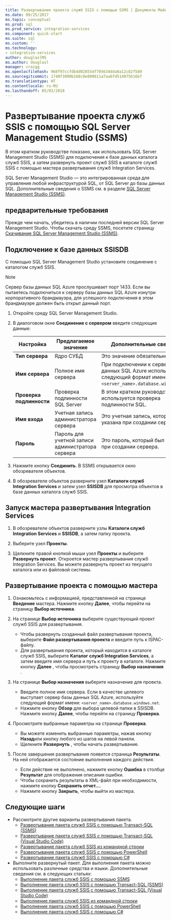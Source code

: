 ```yaml
---
title: Развертывание проекта служб SSIS с помощью SSMS | Документы Майкрософт
ms.date: 09/25/2017
ms.topic: conceptual
ms.prod: sql
ms.prod_service: integration-services
ms.component: quick-start
ms.suite: sql
ms.custom: ''
ms.technology:
- integration-services
author: douglaslMS
ms.author: douglasl
manager: craigg
ms.openlocfilehash: 968f97ccfdb4d028554f705634dda8a12c82f580
ms.sourcegitcommit: 1740f3090b168c0e809611a7aa6fd514075616bf
ms.translationtype: HT
ms.contentlocale: ru-RU
ms.lasthandoff: 05/03/2018
---
```

# <a name="deploy-an-ssis-project-with-sql-server-management-studio-ssms"></a>Развертывание проекта служб SSIS с помощью SQL Server Management Studio (SSMS)
В этом кратком руководстве показано, как использовать SQL Server Management Studio (SSMS) для подключения к базе данных каталога служб SSIS, а затем развернуть проект служб SSIS в каталоге служб SSIS с помощью мастера развертывания служб Integration Services. 

SQL Server Management Studio — это интегрированная среда для управления любой инфраструктурой SQL, от SQL Server до базы данных SQL. Дополнительные сведения о SSMS см. в разделе [SQL Server Management Studio (SSMS)](../ssms/sql-server-management-studio-ssms.md).

## <a name="prerequisites"></a>предварительные требования

Прежде чем начать, убедитесь в наличии последней версии SQL Server Management Studio. Чтобы скачать среду SSMS, посетите страницу [Скачивание SQL Server Management Studio (SSMS)](https://docs.microsoft.com/sql/ssms/download-sql-server-management-studio-ssms).

## <a name="connect-to-the-ssisdb-database"></a>Подключение к базе данных SSISDB

С помощью SQL Server Management Studio установите соединение с каталогом служб SSIS. 

> [!NOTE]
> Сервер базы данных SQL Azure прослушивает порт 1433. Если вы пытаетесь подключиться к серверу базы данных SQL Azure изнутри корпоративного брандмауэра, для успешного подключения в этом брандмауэре должен быть открыт данный порт.

1. Откройте среду SQL Server Management Studio.

2. В диалоговом окне **Соединение с сервером** введите следующие данные:

   | Настройка       | Предлагаемое значение | Дополнительные сведения | 
   | ------------ | ------------------ | ------------------------------------------------- | 
   | **Тип сервера** | Ядро СУБД | Это значение обязательно. |
   | **Имя сервера** | Полное имя сервера | При подключении к серверу базы данных SQL Azure используйте следующий формат имени: `<server_name>.database.windows.net`. |
   | **Проверка подлинности** | Проверка подлинности SQL Server | В этом кратком руководстве используется проверка подлинности SQL. |
   | **Имя входа** | Учетная запись администратора сервера | Это учетная запись, которая была указана при создании сервера. |
   | **Пароль** | Пароль для учетной записи администратора сервера | Это пароль, который был указан при создании сервера. |

3. Нажмите кнопку **Соединить**. В SSMS открывается окно обозревателя объектов. 

4. В обозревателе объектов разверните узел **Каталоги служб Integration Services** и затем узел **SSISDB** для просмотра объектов в базе данных каталога служб SSIS.

## <a name="start-the-integration-services-deployment-wizard"></a>Запуск мастера развертывания Integration Services
1. В обозревателе объектов разверните узлы **Каталоги служб Integration Services** и **SSISDB**, а затем папку проекта.

2.  Выберите узел **Проекты**.

3.  Щелкните правой кнопкой мыши узел **Проекты** и выберите **Развернуть проект**. Откроется мастер развертывания служб Integration Services. Вы можете развернуть проект из текущего каталога или из файловой системы.

## <a name="deploy-a-project-with-the-wizard"></a>Развертывание проекта с помощью мастера
1. Ознакомьтесь с информацией, представленной на странице **Введение** мастера. Нажмите кнопку **Далее**, чтобы перейти на страницу **Выбор источника**.

2. На странице **Выбор источника** выберите существующий проект служб SSIS для развертывания.
    -   Чтобы развернуть созданный файл развертывания проекта, выберите **Файл развертывания проекта** и введите путь к ISPAC-файлу.
    -   Для развертывания проекта, который находится в каталоге служб SSIS, выберите **Каталог служб Integration Services**, а затем введите имя сервера и путь к проекту в каталоге.
    Нажмите кнопку **Далее** , чтобы просмотреть страницу **Выбор назначения** .
  
3.  На странице **Выбор назначения** выберите назначение для проекта.
    -   Введите полное имя сервера. Если в качестве целевого выступает сервер базы данных SQL Azure, используйте следующий формат имени: `<server_name>.database.windows.net`.
    -   Нажмите кнопку **Обзор** для выбора целевой папки в SSISDB.
    Нажмите кнопку **Далее**, чтобы перейти на страницу **Проверка**.  
  
4.  Просмотрите выбранные параметры на странице **Проверка**.
    -   Вы можете изменить выбранные параметры, нажав кнопку **Назад**или кнопку любого из шагов на левой панели.
    -   Щелкните **Развернуть** , чтобы начать развертывание.
  
5.  После завершения развертывания появится страница **Результаты**. На ней отображается состояние выполнения каждого действия.
    -   Если действие не выполнено, нажмите кнопку **Ошибка** в столбце **Результат** для отображения описания ошибки.
    -   Чтобы сохранить результаты в XML-файл при необходимости, нажмите кнопку **Сохранить отчет...**.
    -   Нажмите кнопку **Закрыть**, чтобы выйти из мастера.

## <a name="next-steps"></a>Следующие шаги
- Рассмотрите другие варианты развертывания пакета.
    - [Развертывание пакета служб SSIS с помощью Transact-SQL (SSMS)](./ssis-quickstart-deploy-tsql-ssms.md)
    - [Развертывание пакета служб SSIS с помощью Transact-SQL (Visual Studio Code)](ssis-quickstart-deploy-tsql-vscode.md)
    - [Развертывание пакета служб SSIS из командной строки](./ssis-quickstart-deploy-cmdline.md)
    - [Развертывание пакета служб SSIS с помощью PowerShell](ssis-quickstart-deploy-powershell.md)
    - [Развертывание пакета служб SSIS с помощью C#](./ssis-quickstart-deploy-dotnet.md) 
- Выполните развернутый пакет. Для выполнения пакета можно использовать различные средства и языки. Дополнительные сведения см. в следующих статьях:
    - [Выполнение пакета служб SSIS с помощью SSMS](./ssis-quickstart-run-ssms.md)
    - [Выполнение пакета служб SSIS с помощью Transact-SQL (SSMS)](./ssis-quickstart-run-tsql-ssms.md)
    - [Выполнение пакета служб SSIS с помощью Transact-SQL (Visual Studio Code)](ssis-quickstart-run-tsql-vscode.md)
    - [Выполнение пакета служб SSIS из командной строки](./ssis-quickstart-run-cmdline.md)
    - [Выполнение пакета служб SSIS с помощью PowerShell](ssis-quickstart-run-powershell.md)
    - [Выполнение пакета служб SSIS с помощью C#](./ssis-quickstart-run-dotnet.md) 
